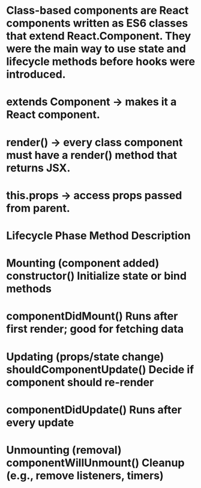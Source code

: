 # Class-based components are React components written as ES6 classes that extend React.Component. They were the main way to use state and lifecycle methods before hooks were introduced.

# extends Component → makes it a React component.

# render() → every class component must have a render() method that returns JSX.

# this.props → access props passed from parent.

# Lifecycle Phase Method Description

# Mounting (component added) constructor() Initialize state or bind methods

# componentDidMount() Runs after first render; good for fetching data

# Updating (props/state change) shouldComponentUpdate() Decide if component should re-render

# componentDidUpdate() Runs after every update

# Unmounting (removal) componentWillUnmount() Cleanup (e.g., remove listeners, timers)
